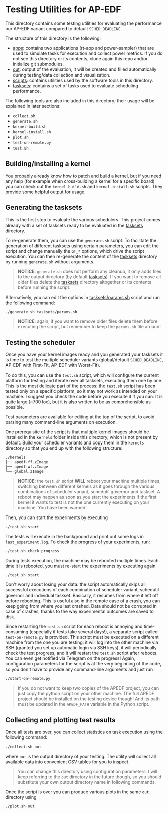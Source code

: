 # Testing Utilities for AP-EDF

This directory contains some testing utilities for evaluating the performance
our AP-EDF variant compared to default `SCHED_DEADLINE`.

The structure of this directory is the following:

- [apps]: contains two applications (rt-app and power-sampler) that are used to
  simulate tasks for execution and collect power metrics. If you do not see this
  directory or its contents, clone again this repo and/or initialize git
  submodules.
- [out]: output of the evaluation, it will be created and filled automatically
  during testing/data collection and visualization.
- [scripts]: contains utilities used by the software tools in this directory.
- [tasksets]: contains a set of tasks used to evaluate scheduling performance.

The following tools are also included in this directory; their usage will be
explained in later sections:

- `collect.sh`
- `generate.sh`
- `kernel-build.sh`
- `kernel-install.sh`
- `plot.sh`
- `test-on-remote.py`
- `test.sh`

## Building/installing a kernel

You probably already know how to patch and build a kernel, but if you need any
help (for example when cross-building a kernel for a specific board) you can
check out the `kernel-build.sh` and `kernel-install.sh` scripts. They provide
some helpful output for usage.

## Generating the tasksets

This is the first step to evaluate the various schedulers. This project comes
already with a set of tasksets ready to be evaluated in the [tasksets]
directory.

To re-generate them, you can use the `generate.sh` script. To facilitate the
generation of different tasksets using certain parameters, you can edit the
script and change manually the `GT_*` options, which drive the script execution.
You can then re-generate the content of the [tasksets] directory by running
`generate.sh` without arguments.

> __NOTICE__: `generate.sh` does not perform any cleanup, it only adds files to
> the output directory (by default [tasksets]). If you want to remove all older
> files delete the [tasksets] directory altogether or its contents before
> running the script.

Alternatively, you can edit the options in [tasksets/params.sh] script and run
the following command:
```bash
./generate.sh tasksets/params.sh
```

> __NOTICE__: again, if you want to remove older files delete them before
> executing the script, but remember to keep the `params.sh` file around!

## Testing the scheduler

Once you have your kernel images ready and you generated your tasksets it is
time to test the multiple scheduler variants (global/default `SCHED_DEADLINE`,
AP-EDF with First-Fit, AP-EDF with Worst-Fit).

To do this, you can use the `test.sh` script, which will configure the current
platform for testing and iterate over all tasksets, executing them one by one.
This is the most delicate part of the process: the `test.sh` script has been
tested only on a specific platform, so it may not work as intended on your
machine. I suggest you check the code before you execute it if you can. It is
quite large (~700 loc), but it is also written to be as comprehensible as
possible.

Test parameters are available for editing at the top of the script, to avoid
parsing many command-line arguments on execution.

One prerequisite of the script is that multiple kernel images should be
installed in the `kernels` folder inside this directory, which is not present by
default. Build your scheduler variants and copy them in the `kernels` directory
so that you end up with the following structure:
```txt
./kernels
├── apedf-ff.zImage
├── apedf-wf.zImage
└── global.zImage
```

> __NOTICE__: the `test.sh` script __WILL__ reboot your machine multiple times,
> switching between different kernels as it goes through the various
> combinations of scheduler variant, schedutil governor and taskset. A reboot
> may happen as soon as you start the experiments if the first kernel it wants
> to test is not the one currently executing on your machine. You have been
> warned!

Then, you can start the experiments by executing
```bash
./test.sh start
```
The tests will execute in the background and print out some logs in
`last_experiment.log`. To check the progress of your experiments, run:
```bash
./test.sh check_progress
```

During tests execution, the machine may be rebooted multiple times. Each time it
is rebooted, you must re-start the experiments by executing again
```bash
./test.sh start
```
Don't worry about losing your data: the script automatically skips all
successful executions of each combination of scheduler variant, schedutil
governor and individual taskset. Basically, it resumes from where it left off
before rebooting. This is useful also in the remote case of a crash, you can
keep going from where you last crashed. Data should not be corrupted in case of
crashes, thanks to the way experimental outcomes are saved to disk.

Since restarting the `test.sh` script for each reboot is annoying and
time-consuming (especially if tests take several days!), a separate script
called `test-on-remote.py` is provided. This script must be executed on a
different machine from the one you are testing: it will log into the other
machine via SSH (granted you set up automatic login via SSH keys), it will
periodically check the test progress, and it will restart the `test.sh` script
after reboots. You can even get notified via Telegram on the progress! Again,
configuration parameters for the script is at the very beginning of the code, so
you don't have to provide any command-line arguments and just run
```bash
./start-on-remote.py
```

> If you do not want to keep two copies of the APEDF project, you can just copy
> the python script on your other machine. The full APEDF project should be
> installed on the testing device though! And its path must be updated in the
> `APEDF_PATH` variable in the Python script.

## Collecting and plotting test results

Once all tests are over, you can collect statistics on task execution using the following command:
```bash
./collect.sh out
```
where `out` is the output directory of your testing. The utility will collect
all available data into convenient CSV tables for you to inspect.

> You can change this directory using configuration parameters. I will keep
> referring to the `out` directory in the future though, so you should
> substitute your own output directory name in following commands.

Once the script is over you can produce various plots in the same `out` directory using
```bash
./plot.sh out
```

<!------ LINKS ------>

[apps]: apps
[out]: out
[scripts]: scripts
[tasksets]: tasksets
[tasksets/params.sh]: tasksets/params.sh
